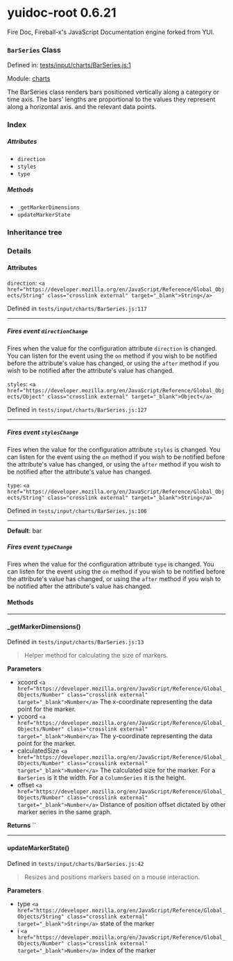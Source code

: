 
# yuidoc-root 0.6.21

Fire Doc, Fireball-x&#x27;s JavaScript Documentation engine forked from YUI.

### `BarSeries` Class


Defined in: [tests/input/charts/BarSeries.js:1](../files/tests/input/charts/BarSeries.js.js)

Module: [charts](../modules/charts.md)




The BarSeries class renders bars positioned vertically along a category or time axis. The bars'
lengths are proportional to the values they represent along a horizontal axis.
and the relevant data points.

### Index


##### Attributes

  - `direction`
  - `styles`
  - `type`


##### Methods


  - `_getMarkerDimensions`
  - `updateMarkerState`





### Inheritance tree


### Details



#### Attributes


`direction`: `<a href="https://developer.mozilla.org/en/JavaScript/Reference/Global_Objects/String" class="crosslink external" target="_blank">String</a>`

Defined in `tests/input/charts/BarSeries.js:117`



---------------------




##### Fires event `directionChange`

Fires when the value for the configuration attribute `direction` is
changed. You can listen for the event using the `on` method if you
wish to be notified before the attribute's value has changed, or
using the `after` method if you wish to be notified after the
attribute's value has changed.



`styles`: `<a href="https://developer.mozilla.org/en/JavaScript/Reference/Global_Objects/Object" class="crosslink external" target="_blank">Object</a>`

Defined in `tests/input/charts/BarSeries.js:127`



---------------------




##### Fires event `stylesChange`

Fires when the value for the configuration attribute `styles` is
changed. You can listen for the event using the `on` method if you
wish to be notified before the attribute's value has changed, or
using the `after` method if you wish to be notified after the
attribute's value has changed.



`type`: `<a href="https://developer.mozilla.org/en/JavaScript/Reference/Global_Objects/String" class="crosslink external" target="_blank">String</a>`

Defined in `tests/input/charts/BarSeries.js:106`



---------------------



**Default**: bar

##### Fires event `typeChange`

Fires when the value for the configuration attribute `type` is
changed. You can listen for the event using the `on` method if you
wish to be notified before the attribute's value has changed, or
using the `after` method if you wish to be notified after the
attribute's value has changed.





<!-- Method Block -->
#### Methods



--------------------------
#### _getMarkerDimensions() 

Defined in `tests/input/charts/BarSeries.js:13`



> Helper method for calculating the size of markers.

**Parameters**
- xcoord `<a href="https://developer.mozilla.org/en/JavaScript/Reference/Global_Objects/Number" class="crosslink external" target="_blank">Number</a>` The x-coordinate representing the data point for the marker.
- ycoord `<a href="https://developer.mozilla.org/en/JavaScript/Reference/Global_Objects/Number" class="crosslink external" target="_blank">Number</a>` The y-coordinate representing the data point for the marker.
- calculatedSize `<a href="https://developer.mozilla.org/en/JavaScript/Reference/Global_Objects/Number" class="crosslink external" target="_blank">Number</a>` The calculated size for the marker. For a `BarSeries` is it the width. For a `ColumnSeries` it is the height.
- offset `<a href="https://developer.mozilla.org/en/JavaScript/Reference/Global_Objects/Number" class="crosslink external" target="_blank">Number</a>` Distance of position offset dictated by other marker series in the same graph.

**Returns**
`` 


--------------------------
#### updateMarkerState() 

Defined in `tests/input/charts/BarSeries.js:42`



> Resizes and positions markers based on a mouse interaction.

**Parameters**
- type `<a href="https://developer.mozilla.org/en/JavaScript/Reference/Global_Objects/String" class="crosslink external" target="_blank">String</a>` state of the marker
- i `<a href="https://developer.mozilla.org/en/JavaScript/Reference/Global_Objects/Number" class="crosslink external" target="_blank">Number</a>` index of the marker




